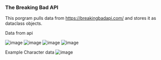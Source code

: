 ### The Breaking Bad API

This porgram pulls data from https://breakingbadapi.com/ and stores it as dataclass objects.

Data from api

![image](https://user-images.githubusercontent.com/31526195/148415715-27de03d2-9f49-47b2-a299-04b74b04c89f.png)
![image](https://user-images.githubusercontent.com/31526195/148415786-d00aacb0-321c-44f3-8109-cf5fa7824ccb.png)
![image](https://user-images.githubusercontent.com/31526195/148415806-4a46a85b-b676-463e-9538-3c5386dac16e.png)
![image](https://user-images.githubusercontent.com/31526195/148415890-7a3e34af-aa4a-4d84-94bc-6947b031ec48.png)

Example Character data
![image](https://user-images.githubusercontent.com/31526195/148419299-5c67644e-a56b-4876-bad3-e493a912342b.png)
